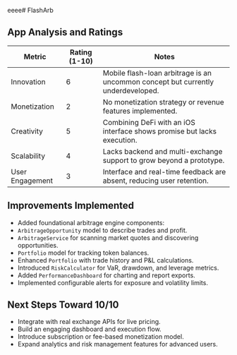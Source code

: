eeee# FlashArb

## App Analysis and Ratings

| Metric | Rating (1-10) | Notes |
|-------|---------------|-------|
| Innovation | 6 | Mobile flash-loan arbitrage is an uncommon concept but currently underdeveloped. |
| Monetization | 2 | No monetization strategy or revenue features implemented. |
| Creativity | 5 | Combining DeFi with an iOS interface shows promise but lacks execution. |
| Scalability | 4 | Lacks backend and multi-exchange support to grow beyond a prototype. |
| User Engagement | 3 | Interface and real-time feedback are absent, reducing user retention. |

## Improvements Implemented

- Added foundational arbitrage engine components:
- `ArbitrageOpportunity` model to describe trades and profit.
- `ArbitrageService` for scanning market quotes and discovering opportunities.
- `Portfolio` model for tracking token balances.
- Enhanced `Portfolio` with trade history and P&L calculations.
- Introduced `RiskCalculator` for VaR, drawdown, and leverage metrics.
- Added `PerformanceDashboard` for charting and report exports.
- Implemented configurable alerts for exposure and volatility limits.

## Next Steps Toward 10/10

- Integrate with real exchange APIs for live pricing.
- Build an engaging dashboard and execution flow.
- Introduce subscription or fee-based monetization model.
- Expand analytics and risk management features for advanced users.
